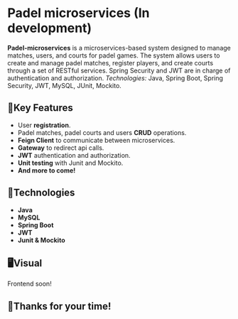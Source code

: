 # Padel microservices (In development)

**Padel-microservices** is a microservices-based system designed to manage matches, users, and courts for padel games. The system allows users to create and manage padel matches, register players, and create courts through a set of RESTful services. Spring Security and JWT are in charge of authentication and authorization. *Technologies:* Java, Spring Boot, Spring Security, JWT, MySQL, JUnit, Mockito.


## 🔑Key Features

- User **registration**.
- Padel matches, padel courts and users **CRUD** operations.
- **Feign Client** to communicate between microservices.
- **Gateway** to redirect api calls.
- **JWT** authentication and authorization.
- **Unit testing** with Junit and Mockito.
- **And more to come!**


## 🚀Technologies

- **Java**
- **MySQL**
- **Spring Boot**
- **JWT**
- **Junit & Mockito**

## 🖥️​Visual

Frontend soon!

## 👋​Thanks for your time!

